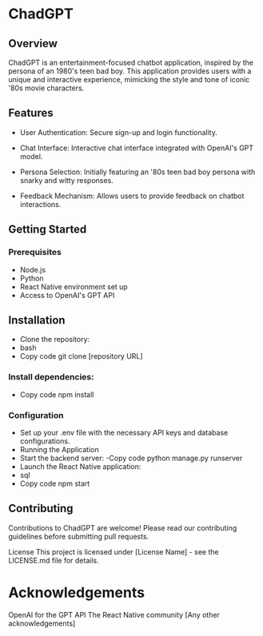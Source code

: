 # ChadGPT
## Overview
ChadGPT is an entertainment-focused chatbot application, inspired by the persona of an 1980's teen bad boy. This application provides users with a unique and interactive experience, mimicking the style and tone of iconic '80s movie characters.

## Features
* User Authentication: Secure sign-up and login functionality.

* Chat Interface: Interactive chat interface integrated with OpenAI's GPT model.

* Persona Selection: Initially featuring an '80s teen bad boy persona with snarky and witty responses.

* Feedback Mechanism: Allows users to provide feedback on chatbot interactions.

## Getting Started
### Prerequisites
- Node.js
- Python
- React Native environment set up
- Access to OpenAI's GPT API
## Installation
- Clone the repository:
- bash
- Copy code
git clone [repository URL]
### Install dependencies:
- Copy code
npm install
### Configuration
- Set up your .env file with the necessary API keys and database configurations.
- Running the Application
- Start the backend server:
 -Copy code
python manage.py runserver
- Launch the React Native application:
- sql
- Copy code
npm start
## Contributing
Contributions to ChadGPT are welcome! Please read our contributing guidelines before submitting pull requests.

License
This project is licensed under [License Name] - see the LICENSE.md file for details.

# Acknowledgements
OpenAI for the GPT API
The React Native community
[Any other acknowledgements]

